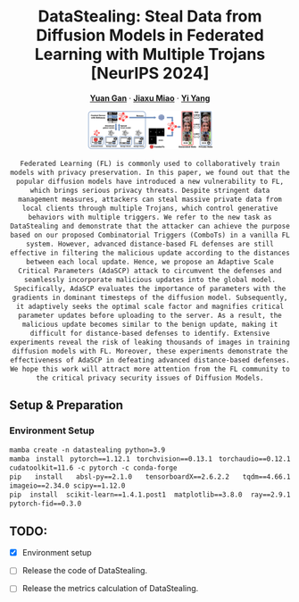 <div align="center">
    
# DataStealing: Steal Data from Diffusion Models in Federated Learning with Multiple Trojans [NeurIPS 2024]



<a href="https://yuangan.github.io/"><strong>Yuan Gan</strong></a>
·
<a href="https://z-x-yang.github.io/"><strong>Jiaxu Miao</strong></a>
·
<a href="https://scholar.google.com/citations?user=RMSuNFwAAAAJ&hl=en"><strong>Yi Yang</strong></a>

<a href="https://github.com/yuangan/DataStealing"><img src="./figures/intro.png" style="width: 225px;"></a>

    Federated Learning (FL) is commonly used to collaboratively train models with privacy preservation. In this paper, we found out that the popular diffusion models have introduced a new vulnerability to FL, which brings serious privacy threats. Despite stringent data management measures, attackers can steal massive private data from local clients through multiple Trojans, which control generative behaviors with multiple triggers. We refer to the new task as DataStealing and demonstrate that the attacker can achieve the purpose based on our proposed Combinatorial Triggers (ComboTs) in a vanilla FL system. However, advanced distance-based FL defenses are still effective in filtering the malicious update according to the distances between each local update. Hence, we propose an Adaptive Scale Critical Parameters (AdaSCP) attack to circumvent the defenses and seamlessly incorporate malicious updates into the global model. Specifically, AdaSCP evaluates the importance of parameters with the gradients in dominant timesteps of the diffusion model. Subsequently, it adaptively seeks the optimal scale factor and magnifies critical parameter updates before uploading to the server. As a result, the malicious update becomes similar to the benign update, making it difficult for distance-based defenses to identify. Extensive experiments reveal the risk of leaking thousands of images in training diffusion models with FL. Moreover, these experiments demonstrate the effectiveness of AdaSCP in defeating advanced distance-based defenses. We hope this work will attract more attention from the FL community to the critical privacy security issues of Diffusion Models.

</div>
<div align="justify">

## Setup & Preparation

### Environment Setup
```
mamba create -n datastealing python=3.9
mamba install pytorch==1.12.1 torchvision==0.13.1 torchaudio==0.12.1 cudatoolkit=11.6 -c pytorch -c conda-forge
pip install absl-py==2.1.0 tensorboardX==2.6.2.2 tqdm==4.66.1 imageio==2.34.0 scipy==1.12.0 
pip install scikit-learn==1.4.1.post1 matplotlib==3.8.0 ray==2.9.1 pytorch-fid==0.3.0
```

## TODO:
- [x] Environment setup
- [ ] Release the code of DataStealing.
- [ ] Release the metrics calculation of DataStealing.

